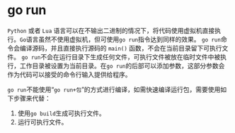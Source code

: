 <!--
 * @Author: matiastang
 * @Date: 2022-04-18 13:43:41
 * @LastEditors: matiastang
 * @LastEditTime: 2022-04-18 13:44:56
 * @FilePath: /matias-Golang/md/指令/run.md
 * @Description: go run
-->
# go run

`Python` 或者 `Lua` 语言可以在不输出二进制的情况下，将代码使用虚拟机直接执行。`Go`语言虽然不使用虚拟机，但可使用`go run`指令达到同样的效果。
`go run`命令会编译源码，并且直接执行源码的 `main()` 函数，不会在当前目录留下可执行文件。
`go run`不会在运行目录下生成任何文件，可执行文件被放在临时文件中被执行，工作目录被设置为当前目录。在`go run`的后部可以添加参数，这部分参数会作为代码可以接受的命令行输入提供给程序。

`go run`不能使用“`go run+包`”的方式进行编译，如需快速编译运行包，需要使用如下步骤来代替：
1. 使用`go build`生成可执行文件。
2. 运行可执行文件。